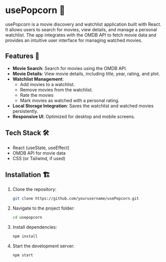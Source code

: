 # usePopcorn 🍿

usePopcorn is a movie discovery and watchlist application built with React. It allows users to search for movies, view details, and manage a personal watchlist. The app integrates with the OMDB API to fetch movie data and provides an intuitive user interface for managing watched movies.

## Features 🚀

- **Movie Search**: Search for movies using the OMDB API.
- **Movie Details**: View movie details, including title, year, rating, and plot.
- **Watchlist Management**:
  - Add movies to a watchlist.
  - Remove movies from the watchlist.
  - Rate the movies
  - Mark movies as watched with a personal rating.
- **Local Storage Integration**: Saves the watchlist and watched movies persistently.
- **Responsive UI**: Optimized for desktop and mobile screens.

## Tech Stack 🛠️

- React (useState, useEffect)
- OMDB API for movie data
- CSS (or Tailwind, if used)

## Installation 🏗️

1. Clone the repository:
   ```sh
   git clone https://github.com/yourusername/usePopcorn.git
   ```
2. Navigate to the project folder:
   ```sh
   cd usepopcorn
   ```
3. Install dependencies:
   ```sh
   npm install
   ```
4. Start the development server:
   ```sh
   npm start
   ```


